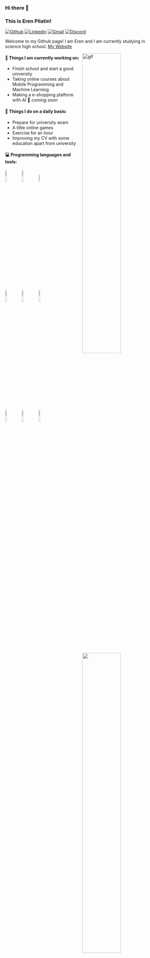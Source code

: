 ### Hi there 👋 
### This is Eren Pilatin!

[![Github](https://img.shields.io/badge/-Github-000?style=flat&logo=Github&logoColor=white)](https://github.com/Byxlarge)
[![Linkedin](https://img.shields.io/badge/-LinkedIn-blue?style=flat&logo=Linkedin&logoColor=white)](https://www.linkedin.com/in/eren-pilatin/)
[![Gmail](https://img.shields.io/badge/-Gmail-c14438?style=flat&logo=Gmail&logoColor=white)](mailto:byxlarge1902@gmail.com)
[![Discord](https://img.shields.io/badge/Discord%20-7289DA.svg?style=flat&logo=Discord&logoColor=white)](https://discord.com/users/331402966403776523)


Welcome to my Github page! I am Eren and I am currently studying in science high school. [My Website](https://byxlarge.me)

<img align="right" alt="gif" src="https://camo.githubusercontent.com/0fc8c3b0b3a60d061f6f69bc0e7d8fdcab39d0108aaea52863863c20a86bb5a4/68747470733a2f2f6d656469612e67697068792e636f6d2f6d656469612f6768305252676b54586564764630704463302f67697068792e676966" width="50%" height="auto" />


#### 🌱 Things I am currently working on: 
- Finish school and start a good university
- Taking online courses about Mobile Programming and Machine Learning 
- Making a e-shopping platform with AI 🚀 *coming soon*

#### :muscle: Things I do on a daily basis:
- Prepare for university exam
- A little online games
- Exercise for an hour
- Improving my CV with some education apart from university

#### :computer: Programming languages and tools: 
<p>
	<img width="50%" align="right" src="https://github-readme-stats.vercel.app/api?username=Byxlarge&show_icons=true&hide_border=true" />

<code><img width="10%" src="https://www.vectorlogo.zone/logos/javascript/javascript-ar21.svg"></code>
<code><img width="10%" src="https://www.vectorlogo.zone/logos/reactjs/reactjs-ar21.svg"></code>
<code><img width="8%" src="https://www.vectorlogo.zone/logos/dartlang/dartlang-ar21.svg"></code>
<br />
<code><img width="10%" src="https://www.vectorlogo.zone/logos/electronjs/electronjs-ar21.svg"></code>
<code><img width="10%" src="https://www.vectorlogo.zone/logos/mysql/mysql-ar21.svg"></code>
<code><img width="10%" src="https://www.vectorlogo.zone/logos/mongodb/mongodb-ar21.svg"></code>
<br />
<code><img width="10%" src="https://www.vectorlogo.zone/logos/nodejs/nodejs-ar21.svg"></code>
<code><img width="10%" src="https://www.vectorlogo.zone/logos/python/python-ar21.svg"></code>
<code><img width="10%" src="https://www.vectorlogo.zone/logos/flutterio/flutterio-ar21.svg"></code>
</p>
